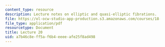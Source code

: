 ```yaml
---
content_type: resource
description: Lecture notes on elliptic and quasi-elliptic fibrations.
file: https://ol-ocw-studio-app-production.s3.amazonaws.com/courses/18-727-topics-in-algebraic-geometry-algebraic-surfaces-spring-2008/a7b46c8eff5af6b4eeeeafe25f8ad498_lect20.pdf
file_type: application/pdf
resourcetype: Document
title: Lecture 20
uid: a7b46c8e-ff5a-f6b4-eeee-afe25f8ad498
---
```

